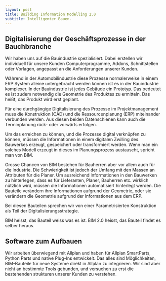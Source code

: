 ```yaml
---
layout: post
title: Building Information Modelling 2.0
subtitle: Intelligenter Bauen.
---
```


## Digitalisierung der Geschäftsprozesse in der Bauchbranche

Wir haben uns auf die Bauindustrie spezialisiert. Dabei erstellen wir individuell für unsere Kunden Computerprogramme, Addons, Schnittstellen oder Vorlagen, angepasst an die Anforderungen unserer Kunden.

Während in der Automobilindustrie diese Prozesse normalerweise in einem ERP System alleine untergebracht werden können ist es in der Bauindustrie komplexer.
In der Bauindustrie ist jedes Gebäude ein Prototyp. Das bedeutet es ist zudem notwendig die Geometrie des Produktes zu ermitteln.
Das heißt, das Produkt wird erst geplant.

Für eine durchgängige Digitalisierung des Prozesse im Projektmanagement muss die Konstruktion (CAD) und die Ressourcenplanung (ERP) miteinander verbunden werden. Aus diesen beiden Datenschienen kann auch die Terminplanung
rück- oder vorwärts erfolgen.

Um das erreichen zu können, und die Prozesse digital verknüpfen zu können, müssen die Informationen in einem digitalen Zwilling des Bauwerkes erzeugt, gespeichert oder transformiert werden.
Wenn man ein solches Modell erzeugt in dieses im Planungsprozess austauscht, spricht man von BIM.

Grosse Chancen von BIM bestehen für Bauherren aber vor allem auch für die Industrie. Die Schwierigkeit ist jedoch der Umfang mit den Massen an Attributen für die Planer. Um ausreichend Informationen in den Bauwerken zu hinterlegen,
dass es für Lieferanten, Planer, Bauherren etc. wirklich nützlich wird, müssen die Informationen automatisiert hinterlegt werden. Die Bauteile verändern ihre Informationen aufgrund der Geometrie, oder sie verändern die Geometrie aufgrund der Informationen aus dem ERP.

Bei diesen Bauteilen sprechen wir von einer Parametrisierten Konstruktion als Teil der Digitalisierungsstrategie.

BIM heisst, das Bauteil weiss was es ist. BIM 2.0 heisst, das Bauteil findet es selber heraus.

## Software zum Aufbauen

Wir arbeiten überwiegend mit Allplan und haben für Allplan SmartParts, Python
Parts und native Plug-Ins entwickelt. Das alles sind Möglichkeiten, BIM-Bauteile
für neue Systeme direkt in Allplan zu integrieren. Wir sind aber nicht an
bestimmte Tools gebunden, und versuchen zu erst die bestehenden strukturen
unserer Kunden zu verstehen.
